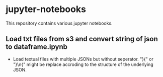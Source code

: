 # jupyter-notebooks

This repository contains various jupyter notebooks.

## Load txt files from s3 and convert string of json to dataframe.ipynb
* Load textual files with multiple JSONs but without seperator. "}{" or "}\n{" might be replace accroding to the structure of the underlying JSON. 
